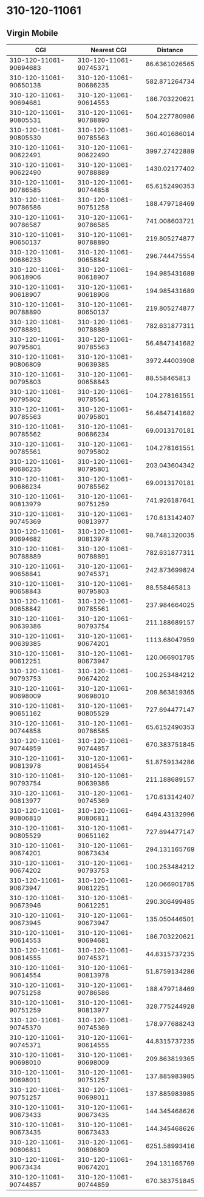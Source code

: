 # 310-120-11061
## Virgin Mobile


| CGI | Nearest CGI | Distance |
|-----|-------------|----------|
| 310-120-11061-90694683 | 310-120-11061-90745371 | 86.6361026565 |
| 310-120-11061-90650138 | 310-120-11061-90686235 | 582.871264734 |
| 310-120-11061-90694681 | 310-120-11061-90614553 | 186.703220621 |
| 310-120-11061-90805531 | 310-120-11061-90788890 | 504.227780986 |
| 310-120-11061-90805530 | 310-120-11061-90785563 | 360.401686014 |
| 310-120-11061-90622491 | 310-120-11061-90622490 | 3997.27422889 |
| 310-120-11061-90622490 | 310-120-11061-90788889 | 1430.02177402 |
| 310-120-11061-90786585 | 310-120-11061-90744858 | 65.6152490353 |
| 310-120-11061-90786586 | 310-120-11061-90751258 | 188.479718469 |
| 310-120-11061-90786587 | 310-120-11061-90786585 | 741.008603721 |
| 310-120-11061-90650137 | 310-120-11061-90788890 | 219.805274877 |
| 310-120-11061-90686233 | 310-120-11061-90658842 | 296.744475554 |
| 310-120-11061-90618906 | 310-120-11061-90618907 | 194.985431689 |
| 310-120-11061-90618907 | 310-120-11061-90618906 | 194.985431689 |
| 310-120-11061-90788890 | 310-120-11061-90650137 | 219.805274877 |
| 310-120-11061-90788891 | 310-120-11061-90788889 | 782.631877311 |
| 310-120-11061-90795801 | 310-120-11061-90785563 | 56.4847141682 |
| 310-120-11061-90806809 | 310-120-11061-90639385 | 3972.44003908 |
| 310-120-11061-90795803 | 310-120-11061-90658843 | 88.558465813 |
| 310-120-11061-90795802 | 310-120-11061-90785561 | 104.278161551 |
| 310-120-11061-90785563 | 310-120-11061-90795801 | 56.4847141682 |
| 310-120-11061-90785562 | 310-120-11061-90686234 | 69.0013170181 |
| 310-120-11061-90785561 | 310-120-11061-90795802 | 104.278161551 |
| 310-120-11061-90686235 | 310-120-11061-90795801 | 203.043604342 |
| 310-120-11061-90686234 | 310-120-11061-90785562 | 69.0013170181 |
| 310-120-11061-90813979 | 310-120-11061-90751259 | 741.926187641 |
| 310-120-11061-90745369 | 310-120-11061-90813977 | 170.613142407 |
| 310-120-11061-90694682 | 310-120-11061-90813978 | 98.7481320035 |
| 310-120-11061-90788889 | 310-120-11061-90788891 | 782.631877311 |
| 310-120-11061-90658841 | 310-120-11061-90745371 | 242.873699824 |
| 310-120-11061-90658843 | 310-120-11061-90795803 | 88.558465813 |
| 310-120-11061-90658842 | 310-120-11061-90785561 | 237.984664025 |
| 310-120-11061-90639386 | 310-120-11061-90793754 | 211.188689157 |
| 310-120-11061-90639385 | 310-120-11061-90674201 | 1113.68047959 |
| 310-120-11061-90612251 | 310-120-11061-90673947 | 120.066901785 |
| 310-120-11061-90793753 | 310-120-11061-90674202 | 100.253484212 |
| 310-120-11061-90698009 | 310-120-11061-90698010 | 209.863819365 |
| 310-120-11061-90651162 | 310-120-11061-90805529 | 727.694477147 |
| 310-120-11061-90744858 | 310-120-11061-90786585 | 65.6152490353 |
| 310-120-11061-90744859 | 310-120-11061-90744857 | 670.383751845 |
| 310-120-11061-90813978 | 310-120-11061-90614554 | 51.8759134286 |
| 310-120-11061-90793754 | 310-120-11061-90639386 | 211.188689157 |
| 310-120-11061-90813977 | 310-120-11061-90745369 | 170.613142407 |
| 310-120-11061-90806810 | 310-120-11061-90806811 | 6494.43132996 |
| 310-120-11061-90805529 | 310-120-11061-90651162 | 727.694477147 |
| 310-120-11061-90674201 | 310-120-11061-90673434 | 294.131165769 |
| 310-120-11061-90674202 | 310-120-11061-90793753 | 100.253484212 |
| 310-120-11061-90673947 | 310-120-11061-90612251 | 120.066901785 |
| 310-120-11061-90673946 | 310-120-11061-90612251 | 290.306499485 |
| 310-120-11061-90673945 | 310-120-11061-90673947 | 135.050446501 |
| 310-120-11061-90614553 | 310-120-11061-90694681 | 186.703220621 |
| 310-120-11061-90614555 | 310-120-11061-90745371 | 44.8315737235 |
| 310-120-11061-90614554 | 310-120-11061-90813978 | 51.8759134286 |
| 310-120-11061-90751258 | 310-120-11061-90786586 | 188.479718469 |
| 310-120-11061-90751259 | 310-120-11061-90813977 | 328.775244928 |
| 310-120-11061-90745370 | 310-120-11061-90745369 | 178.977688243 |
| 310-120-11061-90745371 | 310-120-11061-90614555 | 44.8315737235 |
| 310-120-11061-90698010 | 310-120-11061-90698009 | 209.863819365 |
| 310-120-11061-90698011 | 310-120-11061-90751257 | 137.885983985 |
| 310-120-11061-90751257 | 310-120-11061-90698011 | 137.885983985 |
| 310-120-11061-90673433 | 310-120-11061-90673435 | 144.345468626 |
| 310-120-11061-90673435 | 310-120-11061-90673433 | 144.345468626 |
| 310-120-11061-90806811 | 310-120-11061-90806809 | 6251.58993416 |
| 310-120-11061-90673434 | 310-120-11061-90674201 | 294.131165769 |
| 310-120-11061-90744857 | 310-120-11061-90744859 | 670.383751845 |
